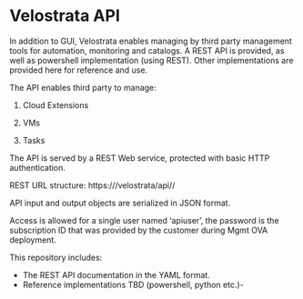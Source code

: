 # Velostrata API

In addition to GUI, Velostrata enables managing by third party management tools for automation, monitoring and catalogs. A REST API is provided, as well as powershell implementation (using REST). Other implementations are provided here for reference and use. 

The API enables third party to manage:

1.	Cloud Extensions 

2.	VMs 

3.	Tasks


The API is served by a REST Web service, protected with basic HTTP authentication.

REST URL structure: https:///velostrata/api//

API input and output objects are serialized in JSON format.

Access is allowed for a single user named ‘apiuser’, the password is the subscription ID that was provided by the customer during Mgmt OVA deployment. 

This repository includes:
- The REST API documentation in the YAML format. 
- Reference implementations TBD (powershell, python etc.)- 
